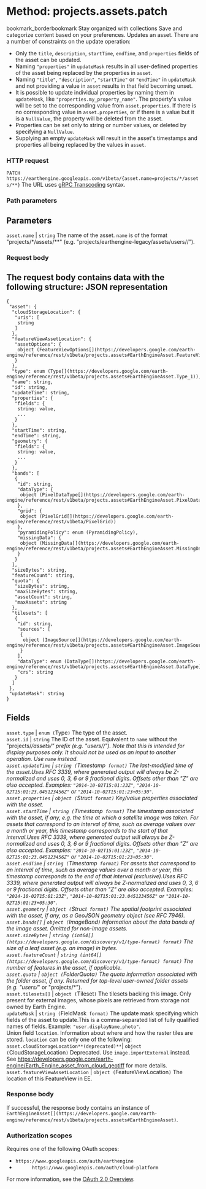  
#  Method: projects.assets.patch
bookmark_borderbookmark Stay organized with collections  Save and categorize content based on your preferences. 
Updates an asset. There are a number of constraints on the update operation:
  * Only the `title`, `description`, `startTime`, `endTime`, and `properties` fields of the asset can be updated.
  * Naming `"properties"` in `updateMask` results in all user-defined properties of the asset being replaced by the properties in `asset`.
  * Naming `"title"`, `"description"`, `"startTime"` or `"endTime"` in `updateMask` and not providing a value in `asset` results in that field becoming unset.
  * It is possible to update individual properties by naming them in `updateMask`, like `"properties.my_property_name"`. The property's value will be set to the corresponding value from `asset.properties`. If there is no corresponding value in `asset.properties`, or if there is a value but it is a `NullValue`, the property will be deleted from the asset.
  * Properties can be set only to string or number values, or deleted by specifying a `NullValue`.
  * Supplying an empty `updateMask` will result in the asset's timestamps and properties all being replaced by the values in `asset`.


### HTTP request
`PATCH https://earthengine.googleapis.com/v1beta/{asset.name=projects/*/assets/**}`
The URL uses [gRPC Transcoding](https://google.aip.dev/127) syntax.
### Path parameters
Parameters  
---  
`asset.name` |  `string` The name of the asset. `name` is of the format "projects/*/assets/**" (e.g. "projects/earthengine-legacy/assets/users//").  
### Request body
The request body contains data with the following structure:
JSON representation  
---  
```
{
 "asset": {
  "cloudStorageLocation": {
   "uris": [
    string
   ]
  },
  "featureViewAssetLocation": {
   "assetOptions": {
    object (FeatureViewOptions[](https://developers.google.com/earth-engine/reference/rest/v1beta/projects.assets#EarthEngineAsset.FeatureViewOptions))
   }
  },
  "type": enum (Type[](https://developers.google.com/earth-engine/reference/rest/v1beta/projects.assets#EarthEngineAsset.Type_1)),
  "name": string,
  "id": string,
  "updateTime": string,
  "properties": {
   "fields": {
    string: value,
    ...
   }
  },
  "startTime": string,
  "endTime": string,
  "geometry": {
   "fields": {
    string: value,
    ...
   }
  },
  "bands": [
   {
    "id": string,
    "dataType": {
     object (PixelDataType[](https://developers.google.com/earth-engine/reference/rest/v1beta/projects.assets#EarthEngineAsset.PixelDataType))
    },
    "grid": {
     object (PixelGrid[](https://developers.google.com/earth-engine/reference/rest/v1beta/PixelGrid))
    },
    "pyramidingPolicy": enum (PyramidingPolicy),
    "missingData": {
     object (MissingData[](https://developers.google.com/earth-engine/reference/rest/v1beta/projects.assets#EarthEngineAsset.MissingData))
    }
   }
  ],
  "sizeBytes": string,
  "featureCount": string,
  "quota": {
   "sizeBytes": string,
   "maxSizeBytes": string,
   "assetCount": string,
   "maxAssets": string
  },
  "tilesets": [
   {
    "id": string,
    "sources": [
     {
      object (ImageSource[](https://developers.google.com/earth-engine/reference/rest/v1beta/projects.assets#EarthEngineAsset.ImageSource))
     }
    ],
    "dataType": enum (DataType[](https://developers.google.com/earth-engine/reference/rest/v1beta/projects.assets#EarthEngineAsset.DataType)),
    "crs": string
   }
  ]
 },
 "updateMask": string
}
```
  
Fields  
---  
`asset.type` |  `enum (`Type[](https://developers.google.com/earth-engine/reference/rest/v1beta/projects.assets#EarthEngineAsset.Type_1)`)` The type of the asset.  
`asset.id` |  `string` The ID of the asset. Equivalent to `name` without the "projects/*/assets/" prefix (e.g. "users//"). Note that this is intended for display purposes only. It should not be used as an input to another operation. Use `name` instead.  
`asset.updateTime` |  `string (`Timestamp[](https://protobuf.dev/reference/protobuf/google.protobuf/#timestamp)` format)` The last-modified time of the asset.Uses RFC 3339, where generated output will always be Z-normalized and uses 0, 3, 6 or 9 fractional digits. Offsets other than "Z" are also accepted. Examples: `"2014-10-02T15:01:23Z"`, `"2014-10-02T15:01:23.045123456Z"` or `"2014-10-02T15:01:23+05:30"`.  
`asset.properties` |  `object (`Struct[](https://protobuf.dev/reference/protobuf/google.protobuf/#struct)` format)` Key/value properties associated with the asset.  
`asset.startTime` |  `string (`Timestamp[](https://protobuf.dev/reference/protobuf/google.protobuf/#timestamp)` format)` The timestamp associated with the asset, if any, e.g. the time at which a satellite image was taken. For assets that correspond to an interval of time, such as average values over a month or year, this timestamp corresponds to the start of that interval.Uses RFC 3339, where generated output will always be Z-normalized and uses 0, 3, 6 or 9 fractional digits. Offsets other than "Z" are also accepted. Examples: `"2014-10-02T15:01:23Z"`, `"2014-10-02T15:01:23.045123456Z"` or `"2014-10-02T15:01:23+05:30"`.  
`asset.endTime` |  `string (`Timestamp[](https://protobuf.dev/reference/protobuf/google.protobuf/#timestamp)` format)` For assets that correspond to an interval of time, such as average values over a month or year, this timestamp corresponds to the end of that interval (exclusive).Uses RFC 3339, where generated output will always be Z-normalized and uses 0, 3, 6 or 9 fractional digits. Offsets other than "Z" are also accepted. Examples: `"2014-10-02T15:01:23Z"`, `"2014-10-02T15:01:23.045123456Z"` or `"2014-10-02T15:01:23+05:30"`.  
`asset.geometry` |  `object (`Struct[](https://protobuf.dev/reference/protobuf/google.protobuf/#struct)` format)` The spatial footprint associated with the asset, if any, as a GeoJSON geometry object (see RFC 7946).  
`asset.bands[]` |  `object (`ImageBand[](https://developers.google.com/earth-engine/reference/rest/v1beta/projects.assets#EarthEngineAsset.ImageBand)`)` Information about the data bands of the image asset. Omitted for non-image assets.  
`asset.sizeBytes` |  `string (int64[](https://developers.google.com/discovery/v1/type-format) format)` The size of a leaf asset (e.g. an image) in bytes.  
`asset.featureCount` |  `string (int64[](https://developers.google.com/discovery/v1/type-format) format)` The number of features in the asset, if applicable.  
`asset.quota` |  `object (`FolderQuota[](https://developers.google.com/earth-engine/reference/rest/v1beta/projects.assets#EarthEngineAsset.FolderQuota)`)` The quota information associated with the folder asset, if any. Returned for top-level user-owned folder assets (e.g. "users/*" or "projects/*").  
`asset.tilesets[]` |  `object (`Tileset[](https://developers.google.com/earth-engine/reference/rest/v1beta/projects.assets#EarthEngineAsset.Tileset)`)` The tilesets backing this image. Only present for external images, whose pixels are retrieved from storage not owned by Earth Engine.  
`updateMask` |  `string (`FieldMask[](https://protobuf.dev/reference/protobuf/google.protobuf/#field-mask)` format)` The update mask specifying which fields of the asset to update.This is a comma-separated list of fully qualified names of fields. Example: `"user.displayName,photo"`.  
Union field `location`. Information about where and how the raster tiles are stored. `location` can be only one of the following:  
`asset.cloudStorageLocation**(deprecated)**`|  `object (`CloudStorageLocation[](https://developers.google.com/earth-engine/reference/rest/v1beta/projects.assets#EarthEngineAsset.CloudStorageLocation)`)` Deprecated. Use `image.importExternal` instead. See <https://developers.google.com/earth-engine/Earth_Engine_asset_from_cloud_geotiff> for more details.  
`asset.featureViewAssetLocation` |  `object (`FeatureViewLocation[](https://developers.google.com/earth-engine/reference/rest/v1beta/projects.assets#EarthEngineAsset.FeatureViewLocation)`)` The location of this FeatureView in EE.  
### Response body
If successful, the response body contains an instance of `EarthEngineAsset[](https://developers.google.com/earth-engine/reference/rest/v1beta/projects.assets#EarthEngineAsset)`.
### Authorization scopes
Requires one of the following OAuth scopes:
  * `https://www.googleapis.com/auth/earthengine`
  * `      https://www.googleapis.com/auth/cloud-platform`


For more information, see the [OAuth 2.0 Overview](https://developers.google.com/identity/protocols/OAuth2).
